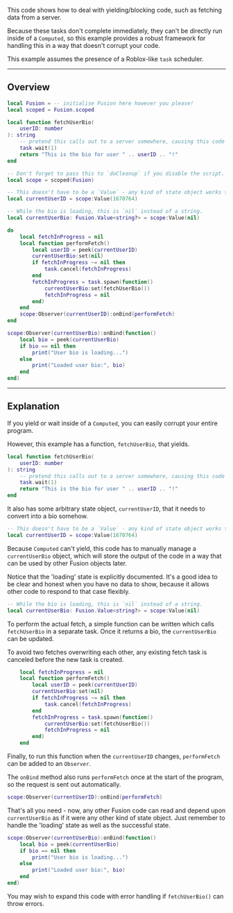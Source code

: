 This code shows how to deal with yielding/blocking code, such as fetching data
from a server.

Because these tasks don't complete immediately, they can't be directly run
inside of a `Computed`, so this example provides a robust framework for handling
this in a way that doesn't corrupt your code.

This example assumes the presence of a Roblox-like `task` scheduler.

-----

## Overview

```Lua linenums="1"
local Fusion = -- initialise Fusion here however you please!
local scoped = Fusion.scoped

local function fetchUserBio(
	userID: number
): string
	-- pretend this calls out to a server somewhere, causing this code to yield
	task.wait(1)
	return "This is the bio for user " .. userID .. "!"
end

-- Don't forget to pass this to `doCleanup` if you disable the script.
local scope = scoped(Fusion)

-- This doesn't have to be a `Value` - any kind of state object works too.
local currentUserID = scope:Value(1670764)

-- While the bio is loading, this is `nil` instead of a string.
local currentUserBio: Fusion.Value<string?> = scope:Value(nil)

do
	local fetchInProgress = nil
	local function performFetch()
		local userID = peek(currentUserID)
		currentUserBio:set(nil)
		if fetchInProgress ~= nil then
			task.cancel(fetchInProgress)
		end
		fetchInProgress = task.spawn(function()
			currentUserBio:set(fetchUserBio())
			fetchInProgress = nil
		end)
	end
	scope:Observer(currentUserID):onBind(performFetch)
end

scope:Observer(currentUserBio):onBind(function()
	local bio = peek(currentUserBio)
	if bio == nil then
		print("User bio is loading...")
	else
		print("Loaded user bio:", bio)
	end
end)
```

-----

## Explanation

If you yield or wait inside of a `Computed`, you can easily corrupt your entire
program.

However, this example has a function, `fetchUserBio`, that yields. 

```Lua
local function fetchUserBio(
	userID: number
): string
	-- pretend this calls out to a server somewhere, causing this code to yield
	task.wait(1)
	return "This is the bio for user " .. userID .. "!"
end
```

It also has some arbitrary state object, `currentUserID`, that it needs to
convert into a bio somehow.

```Lua
-- This doesn't have to be a `Value` - any kind of state object works too.
local currentUserID = scope:Value(1670764)
```

Because `Computed` can't yield, this code has to manually manage a
`currentUserBio` object, which will store the output of the code in a way that
can be used by other Fusion objects later.

Notice that the 'loading' state is explicitly documented. It's a good idea to
be clear and honest when you have no data to show, because it allows other code
to respond to that case flexibly.

```Lua
-- While the bio is loading, this is `nil` instead of a string.
local currentUserBio: Fusion.Value<string?> = scope:Value(nil)
```

To perform the actual fetch, a simple function can be written which calls
`fetchUserBio` in a separate task. Once it returns a bio, the `currentUserBio`
can be updated.

To avoid two fetches overwriting each other, any existing fetch task is canceled
before the new task is created.

```Lua
	local fetchInProgress = nil
	local function performFetch()
		local userID = peek(currentUserID)
		currentUserBio:set(nil)
		if fetchInProgress ~= nil then
			task.cancel(fetchInProgress)
		end
		fetchInProgress = task.spawn(function()
			currentUserBio:set(fetchUserBio())
			fetchInProgress = nil
		end)
	end
```

Finally, to run this function when the `currentUserID` changes, `performFetch`
can be added to an `Observer`.

The `onBind` method also runs `performFetch` once at the start of the program,
so the request is sent out automatically.

```Lua
scope:Observer(currentUserID):onBind(performFetch)
```

That's all you need - now, any other Fusion code can read and depend upon
`currentUserBio` as if it were any other kind of state object. Just remember to
handle the 'loading' state as well as the successful state.

```Lua
scope:Observer(currentUserBio):onBind(function()
	local bio = peek(currentUserBio)
	if bio == nil then
		print("User bio is loading...")
	else
		print("Loaded user bio:", bio)
	end
end)
```

You may wish to expand this code with error handling if `fetchUserBio()` can
throw errors.